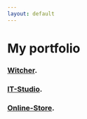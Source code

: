 ```yaml
---
layout: default
---
```


# My portfolio

### [Witcher](https://amantaysv.github.io/Witcher/).

### [IT-Studio](https://amantaysv.github.io/IT-Studio/).

### [Online-Store](https://amantaysv.github.io/Online-Store/).

